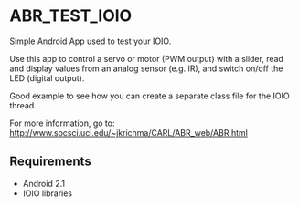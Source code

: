 ABR_TEST_IOIO
=============

Simple Android App used to test your IOIO.

Use this app to control a servo or motor (PWM output) with a slider, read and display values from an analog sensor 
(e.g. IR), and switch on/off the LED (digital output). 

Good example to see how you can create a separate class file for the IOIO thread.

For more information, go to:
http://www.socsci.uci.edu/~jkrichma/CARL/ABR_web/ABR.html


Requirements
------------

- Android 2.1
- IOIO libraries



